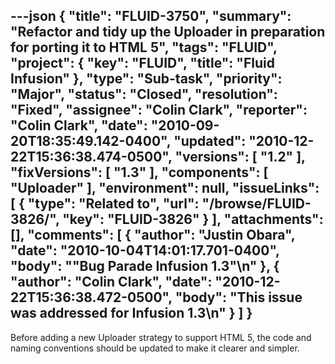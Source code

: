 ---json
{
  "title": "FLUID-3750",
  "summary": "Refactor and tidy up the Uploader in preparation for porting it to HTML 5",
  "tags": "FLUID",
  "project": {
    "key": "FLUID",
    "title": "Fluid Infusion"
  },
  "type": "Sub-task",
  "priority": "Major",
  "status": "Closed",
  "resolution": "Fixed",
  "assignee": "Colin Clark",
  "reporter": "Colin Clark",
  "date": "2010-09-20T18:35:49.142-0400",
  "updated": "2010-12-22T15:36:38.474-0500",
  "versions": [
    "1.2"
  ],
  "fixVersions": [
    "1.3"
  ],
  "components": [
    "Uploader"
  ],
  "environment": null,
  "issueLinks": [
    {
      "type": "Related to",
      "url": "/browse/FLUID-3826/",
      "key": "FLUID-3826"
    }
  ],
  "attachments": [],
  "comments": [
    {
      "author": "Justin Obara",
      "date": "2010-10-04T14:01:17.701-0400",
      "body": "\"Bug Parade Infusion 1.3\"\n"
    },
    {
      "author": "Colin Clark",
      "date": "2010-12-22T15:36:38.472-0500",
      "body": "This issue was addressed for Infusion 1.3\n"
    }
  ]
}
---
Before adding a new Uploader strategy to support HTML 5, the code and naming conventions should be updated to make it clearer and simpler.

        